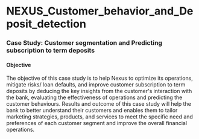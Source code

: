 # NEXUS_Customer_behavior_and_Deposit_detection
### Case Study: Customer segmentation and Predicting subscription to term deposits
#### Objective
The objective of this case study is to help Nexus to optimize its operations, mitigate risks/ loan defaults, and improve customer subscription to term deposits by deducing the key insights from the customer's interaction with the bank, evaluating the effectiveness of operations and predicting the customer behaviours.
Results and outcome of this case study will help the bank to better understand their customers and enables them to tailor marketing strategies, products, and services to meet the specific need and preferences of each customer segment and improve the overall financial operations.

